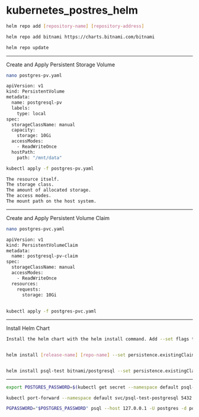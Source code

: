 # kubernetes_postres_helm

```bash
helm repo add [repository-name] [repository-address]

helm repo add bitnami https://charts.bitnami.com/bitnami

helm repo update

```
____________________________________________________________________

Create and Apply Persistent Storage Volume
```bash
nano postgres-pv.yaml

apiVersion: v1
kind: PersistentVolume
metadata:
  name: postgresql-pv
  labels:
    type: local
spec:
  storageClassName: manual
  capacity:
    storage: 10Gi
  accessModes:
    - ReadWriteOnce
  hostPath:
    path: "/mnt/data"

kubectl apply -f postgres-pv.yaml

The resource itself.
The storage class.
The amount of allocated storage.
The access modes.
The mount path on the host system.
```
____________________________________________________________________

Create and Apply Persistent Volume Claim
```bash
nano postgres-pvc.yaml

apiVersion: v1
kind: PersistentVolumeClaim
metadata:
  name: postgresql-pv-claim
spec:
  storageClassName: manual
  accessModes:
    - ReadWriteOnce
  resources:
    requests:
      storage: 10Gi
      
      
kubectl apply -f postgres-pvc.yaml

```
______________________________________________________________________

Install Helm Chart

```bash
Install the helm chart with the helm install command. Add --set flags to the command to connect the installation to the PVC you created and enable volume permissions:


helm install [release-name] [repo-name] --set persistence.existingClaim=[pvc-name] --set volumePermissions.enabled=true


helm install psql-test bitnami/postgresql --set persistence.existingClaim=postgresql_name_pvclaim --set volumePermissions.enabled=true


```
__________________________________________________________________________

```bash
export POSTGRES_PASSWORD=$(kubectl get secret --namespace default psql-test-postgresql -o jsonpath="{.data.postgresql-password}" | base64 --decode)

kubectl port-forward --namespace default svc/psql-test-postgresql 5432:5432

PGPASSWORD="$POSTGRES_PASSWORD" psql --host 127.0.0.1 -U postgres -d postgres -p 5432


```




